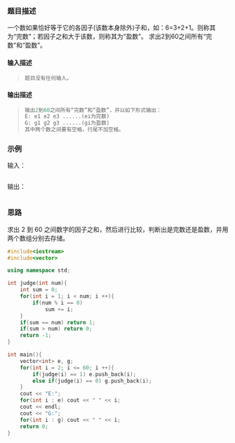 ### 题目描述

一个数如果恰好等于它的各因子(该数本身除外)子和，如：6=3+2+1。则称其为“完数”；若因子之和大于该数，则称其为“盈数”。 求出2到60之间所有“完数”和“盈数”。

#### 输入描述

> ```c++
> 题目没有任何输入。
> ```

#### 输出描述

> ```c++
> 输出2到60之间所有“完数”和“盈数”，并以如下形式输出：
> E: e1 e2 e3 ......(ei为完数)
> G: g1 g2 g3 ......(gi为盈数)
> 其中两个数之间要有空格，行尾不加空格。
> ```

### 示例

输入：

```c++

```

输出：

```c++

```

### 思路

求出 2 到 60 之间数字的因子之和，然后进行比较，判断出是完数还是盈数，并用两个数组分别去存储。

```c++
#include<iostream>
#include<vector>

using namespace std;

int judge(int num){
    int sum = 0;
    for(int i = 1; i < num; i ++){
        if(num % i == 0)
            sum += i;
    }
    if(sum == num) return 1;
    if(sum > num) return 0;
    return -1;
}

int main(){
    vector<int> e, g;
    for(int i = 2; i <= 60; i ++){
        if(judge(i) == 1) e.push_back(i);
        else if(judge(i) == 0) g.push_back(i);
    }
    cout << "E:";
    for(int i : e) cout << " " << i;
    cout << endl;
    cout << "G:";
    for(int i : g) cout << " " << i;
    return 0;
}
```


